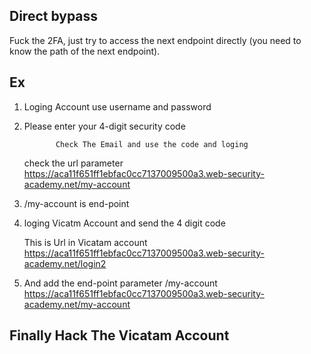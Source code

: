 ## Direct bypass
Fuck the 2FA, just try to access the next endpoint directly (you need to know the path of the next endpoint).


## Ex 
 
 1. Loging Account use username and password 
 2. Please enter your 4-digit security code 
 
               Check The Email and use the code and loging
      check the url parameter
      https://aca11f651ff1ebfac0cc7137009500a3.web-security-academy.net/my-account
 3. /my-account is end-point
 4. loging Vicatm Account and send the 4 digit code 

      This is Url in Vicatam account
      https://aca11f651ff1ebfac0cc7137009500a3.web-security-academy.net/login2
 5. And add the end-point parameter
      /my-account
      https://aca11f651ff1ebfac0cc7137009500a3.web-security-academy.net/my-account
 
 ## Finally Hack The Vicatam Account
